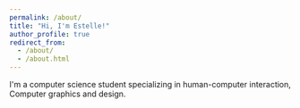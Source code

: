 ```yaml
---
permalink: /about/
title: "Hi, I'm Estelle!"
author_profile: true
redirect_from: 
  - /about/
  - /about.html
---
```


I'm a computer science student specializing in human-computer interaction, Computer graphics and design.